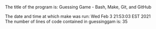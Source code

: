 The title of the program is: Guessing Game - Bash, Make, Git, and GitHub 

The date and time at which make was run:
Wed Feb  3 21:53:03 EST 2021
The number of lines of code contained in guessinggam is:
      35
